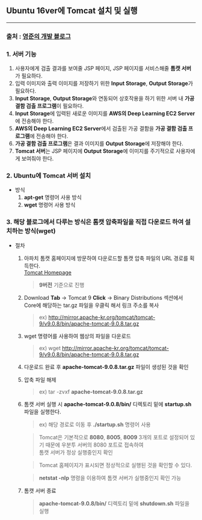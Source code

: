 ## Ubuntu 16ver에 Tomcat 설치 및 실행   
***   
### 출처 : [영준의 개발 블로그](http://june0313.github.io/2018/05/22/install-tomcat-on-ubuntu/)   



### 1. 서버 기능   
  1. 사용자에게 검출 결과를 보여줄 JSP 페이지, JSP 페이지를 서비스해줄 **톰캣 서버**가 필요하다.   
  2. 입력 이미지와 출력 이미지를 저장하기 위한 **Input Storage**, **Output Storage**가 필요하다.   
  3. **Input Storage**, **Output Storage**와 연동되어 상호작용을 하기 위한 서버 내 **가공 결함 검출 프로그램**이 필요하다.   
  4. **Input Storage**에 입력된 새로운 이미지를 **AWS의 Deep Learning EC2 Server**에 전송해야 한다.   
  5. **AWS의 Deep Learning EC2 Server**에서 검출된 가공 결함을 **가공 결함 검출 프로그램**에 전송해야 한다.   
  6. **가공 결함 검출 프로그램**은 결과 이미지를 **Output Storage**에 저장해야 한다.   
  7. **Tomcat 서버**는 JSP 페이지에 **Output Storage**에 이미지를 주기적으로 사용자에게 보여줘야 한다.   

### 2. Ubuntu에 Tomcat 서버 설치   
  - 방식   
      1. **apt-get** 명령어 사용 방식   
      2. **wget** 명령어 사용 방식   

### 3. 해당 블로그에서 다루는 방식은 톰캣 압축파일을 직접 다운로드 하여 설치하는 방식(wget)   
  - 절차   
      1. 아파치 톰캣 홈페이지에 방문하여 다운로드할 톰캣 압축 파일의 URL 경로를 획득한다.   
          [Tomcat Homepage](http://tomcat.apache.org/)   
          > **9버전** 기준으로 진행   


      2. Download **Tab** -> Tomcat 9 **Click** -> Binary Distributions 섹션에서 Core에 해당하는 tar.gz 파일을 
      우클릭 해서 링크 주소를 복사   
          > ex) http://mirror.apache-kr.org/tomcat/tomcat-9/v9.0.8/bin/apache-tomcat-9.0.8.tar.gz   


      3. wget 명령어를 사용하여 웹상의 파일을 다운로드   
          > ex) wget http://mirror.apache-kr.org/tomcat/tomcat-9/v9.0.8/bin/apache-tomcat-9.0.8.tar.gz   


      4. 다운로드 완료 후 **apache-tomcat-9.0.8.tar.gz** 파일이 생성된 것을 확인   


      5. 압축 파일 해제   
          > ex) tar -zvxf **apache-tomcat-9.0.8.tar.gz**   


      6. 톰캣 서버 실행 시 **apache-tomcat-9.0.8/bin/** 디렉토리 밑에 **startup.sh** 파일을 실행한다.   
          > ex) 해당 경로로 이동 후 **./startup.sh** 명령어 사용   

          > Tomcat은 기본적으로 **8080**, **8005**, **8009** 3개의 포트로 설정되어 있기 때문에 우분투 서버의 8080 포트로 접속하여<br> 톰캣 서버가 정상 실행중인지 확인   

          > Tomcat 홈페이지가 표시되면 정상적으로 실행된 것을 확인할 수 있다.   

          > **netstat -nlp** 명령을 이용하여 톰캣 서버가 실행중인지 확인 가능   


      7. 톰캣 서버 종료   
          > **apache-tomcat-9.0.8/bin/** 디렉토리 밑에 **shutdown.sh** 파일을 실행   
